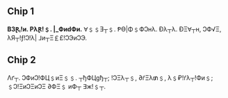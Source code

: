 ## Chip 1
**B3Ɽₗ!и. PλⱤ!﹩. |_ФиdФи.**
Ɐ﹩﹩Ǝ┬﹩. Ᵽϴ|Φ﹩ФↃʜλ. Đλ┬λ.
ÐΞⱯ┬ʜ, ↃФ√Ξ, λЯ┬!ƒ!Ↄ!λ| ⅃и┬Ξ￡£!ↃЭиↃЭ.

## Chip 2
Λґ┬. ↃФиↃ!ФЦ﹩иΞ﹩﹩. ┬ђФЦgђ┬;
!ↃΞλ┬﹩, ∂ѓΞλ₥﹩, λ﹩₽!ѓλ┬!Фи﹩;
﹩Ↄ!ΞиↃΞиↃΞ ∂ФΞ﹩ иФ┬ ∃ж!﹩┬.

